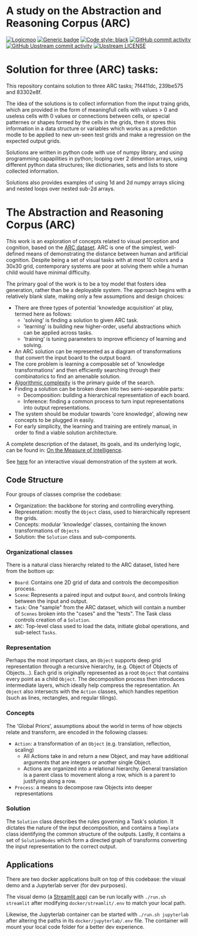 
# A study on the Abstraction and Reasoning Corpus (ARC)

[![Logicmoo](https://img.shields.io/github/license/logicmoo/arc_study?style=for-the-badge)](https://github.com/logicmoo/arc_study/blob/master/LICENSE)
[![Generic badge](https://img.shields.io/badge/python-3.10-blue?style=for-the-badge)](https://shields.io/)
[![Code style: black](https://img.shields.io/badge/code%20style-black-000000.svg?style=for-the-badge)](https://github.com/psf/black)
[![GitHub commit activity](https://img.shields.io/github/commit-activity/m/logicmoo/arc_study?style=for-the-badge)](https://github.com/logicmoo/arc_study/graphs/contributors)
[![GitHub Upstream commit activity](https://img.shields.io/github/commit-activity/m/dereklarson/arc_study?style=for-the-badge)](https://github.com/dereklarson/arc_study/graphs/contributors)
[![Upstream LICENSE](https://img.shields.io/github/license/dereklarson/arc_study?style=for-the-badge)](https://github.com/dereklarson/arc_study/blob/master/LICENSE)


# Solution for three (ARC) tasks:

This repository contains solution to three ARC tasks; 7f4411dc, 239be575 and 83302e8f.

The idea of the solutions is to collect information from the input traing grids, which are provided in the form of meaningfull cells with values > 0 and useless cells with 0 values or connections between cells, or special patternes or shapes formed by the cells in the grids, then it stores this information in a data structure or variables which works as a predicton modle to be applied to new un-seen test grids and make a regression on the expected output grids. 

Solutions are written in python code with use of numpy library, and using programming capapilities in python; looping over 2 dimention arrays, using different python data structures; like dictionaries, sets and lists to store collected information.

Solutions also provides examples of using 1d and 2d numpy arrays slicing and nested loops over nested sub-2d arrays.
     

# The Abstraction and Reasoning Corpus (ARC)

This work is an exploration of concepts related to visual perception and cognition, based on the [ARC dataset](https://github.com/fchollet/ARC).
ARC is one of the simplest, well-defined means of demonstrating the distance between human and artificial cognition.
Despite being a set of visual tasks with at most 10 colors and a 30x30 grid, contemporary systems are poor at solving them while a human child would have minimal difficulty.

The primary goal of the work is to be a toy model that fosters idea generation, rather than be a deployable system.  The approach begins with a relatively blank slate, making only a few assumptions and design choices:
* There are three types of potential 'knowledge acquisition' at play, termed here as follows:
  * 'solving' is finding a solution to given ARC task.
  * 'learning' is building new higher-order, useful abstractions which can be applied across tasks.
  * 'training' is tuning parameters to improve efficiency of learning and solving.
* An ARC solution can be represented as a diagram of transformations that convert the input board to the output board.
* The core problem is learning a composable set of 'knowledge transformations' and then efficiently searching through their combinatorics to find an amenable solution.
* [Algorithmic complexity](https://en.wikipedia.org/wiki/Kolmogorov_complexity) is the primary guide of the search.
* Finding a solution can be broken down into two semi-separable parts:
  * Decomposition: building a hierarchical representation of each board.
  * Inference: finding a common process to turn input representations into output representations.
* The system should be modular towards 'core knowledge', allowing new concepts to be plugged in easily.
* For early simplicity, the learning and training are entirely manual, in order to find a viable solution architecture.

A complete description of the dataset, its goals, and its underlying logic, can be found in: [On the Measure of Intelligence](https://arxiv.org/abs/1911.01547).

See [here](https://arc.dereklarson.info) for an interactive visual demonstration of the system at work.

## Code Structure

Four groups of classes comprise the codebase: 
* Organization: the backbone for storing and controlling everything.
* Representation: mostly the `Object` class, used to hierarchically represent the grids.
* Concepts: modular 'knowledge' classes, containing the known transformations of `Objects` 
* Solution: the `Solution` class and sub-components. 

### Organizational classes

There is a natural class hierarchy related to the ARC dataset, listed here from the bottom up:
* `Board`: Contains one 2D grid of data and controls the decomposition process.
* `Scene`: Represents a paired input and output `Board`, and controls linking between the input and output.
* `Task`: One "sample" from the ARC dataset, which will contain a number of `Scenes` broken into the "cases" and the "tests". The Task class controls creation of a `Solution`.
* `ARC`: Top-level class used to load the data, initiate global operations, and sub-select `Tasks`.

### Representation

Perhaps the most important class, an `Object` supports deep grid representation through a recursive hierarchy, (e.g. Object of Objects of Objects...).
Each grid is originally represented as a root `Object` that contains every point as a child `Object`. The decomposition process then introduces intermediate layers, which ideally help compress the representation.
An `Object` also intersects with the `Action` classes, which handles repetition (such as lines, rectangles, and regular tilings).

### Concepts

The 'Global Priors', assumptions about the world in terms of how objects relate and transform, are encoded in the following classes:
* `Action`: a transformation of an `Object` (e.g. translation, reflection, scaling)
   * All Actions take in and return a new Object, and may have additional arguments that are integers or another single Object.
   * Actions are organized into a relational hierarchy. General translation is a parent class to movement along a row, which is a parent to justifying along a row.
* `Process`: a means to decompose raw Objects into deeper representations

### Solution

The `Solution` class describes the rules governing a Task's solution.
It dictates the nature of the input decomposition, and contains a `Template` class identifying the common structure of the outputs.
Lastly, it contains a set of `SolutionNodes` which form a directed graph of transforms converting the input representation to the correct output.


## Applications

There are two docker applications built on top of this codebase: the visual demo and a Jupyterlab server (for dev purposes).

The visual demo (a [Streamlit app](https://streamlit.io)) can be run locally with `./run.sh streamlit` after modifying `docker/streamlit/.env` to match your local path.

Likewise, the Jupyterlab container can be started with `./run.sh jupyterlab` after altering the paths in its `docker/jupyterlab/.env` file. The container will mount your local code folder for a better dev experience.
